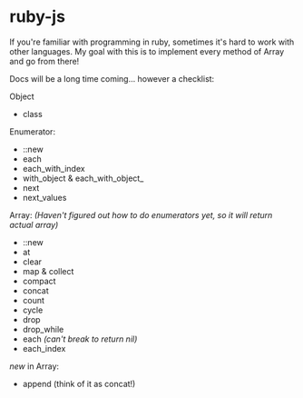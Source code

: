 # ruby-js

If you're familiar with programming in ruby, sometimes it's hard to work with other languages. My goal with this is to implement every method of Array and go from there!

Docs will be a long time coming... however a checklist:

Object
- class

Enumerator:
- ::new
- each
- each\_with_index
- with_object & each\_with\_object\_
- next
- next_values

Array:
_(Haven't figured out how to do enumerators yet, so it will return actual array)_
- ::new
- at
- clear
- map & collect
- compact
- concat
- count
- cycle
- drop
- drop_while
- each _(can't break to return nil)_
- each_index

*new* in Array:
- append (think of it as concat!)
